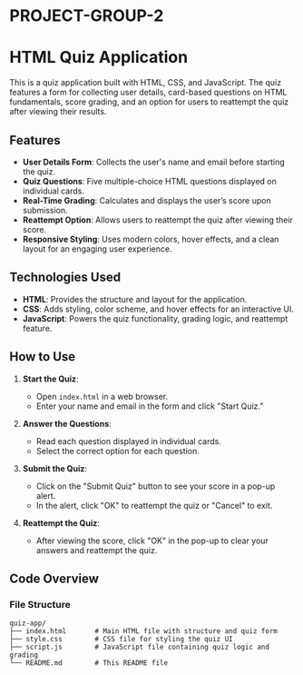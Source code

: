 # PROJECT-GROUP-2
# HTML Quiz Application

This is a quiz application built with HTML, CSS, and JavaScript. The quiz features a form for collecting user details, card-based questions on HTML fundamentals, score grading, and an option for users to reattempt the quiz after viewing their results.

## Features

- **User Details Form**: Collects the user's name and email before starting the quiz.
- **Quiz Questions**: Five multiple-choice HTML questions displayed on individual cards.
- **Real-Time Grading**: Calculates and displays the user’s score upon submission.
- **Reattempt Option**: Allows users to reattempt the quiz after viewing their score.
- **Responsive Styling**: Uses modern colors, hover effects, and a clean layout for an engaging user experience.

## Technologies Used

- **HTML**: Provides the structure and layout for the application.
- **CSS**: Adds styling, color scheme, and hover effects for an interactive UI.
- **JavaScript**: Powers the quiz functionality, grading logic, and reattempt feature.

## How to Use

1. **Start the Quiz**: 
   - Open `index.html` in a web browser.
   - Enter your name and email in the form and click "Start Quiz."

2. **Answer the Questions**:
   - Read each question displayed in individual cards.
   - Select the correct option for each question.

3. **Submit the Quiz**:
   - Click on the "Submit Quiz" button to see your score in a pop-up alert.
   - In the alert, click "OK" to reattempt the quiz or "Cancel" to exit.

4. **Reattempt the Quiz**:
   - After viewing the score, click "OK" in the pop-up to clear your answers and reattempt the quiz.

## Code Overview

### File Structure

```plaintext
quiz-app/
├── index.html       # Main HTML file with structure and quiz form
├── style.css        # CSS file for styling the quiz UI
├── script.js        # JavaScript file containing quiz logic and grading
└── README.md        # This README file
